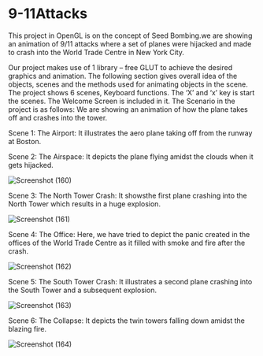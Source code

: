 # 9-11Attacks
This project in OpenGL is on the concept of Seed Bombing.we are showing an animation of 9/11 attacks where a set of planes were hijacked and made to crash into the World Trade Centre in New York City.

Our project makes use of 1 library – free GLUT to achieve the desired graphics and animation.
The following section gives overall idea of the objects, scenes and the methods used for
animating objects in the scene.
The project shows 6 scenes, Keyboard functions. The ‘X’ and ‘x’ key is start the scenes. The
Welcome Screen is included in it.
The Scenario in the project is as follows:
We are showing an animation of how the plane takes off and crashes into the tower.


Scene 1: The Airport: It illustrates the aero plane taking off from the runway at Boston.


Scene 2: The Airspace: It depicts the plane flying amidst the clouds when it gets hijacked.

![Screenshot (160)](https://github.com/Merlyn10/9-11Attacks/assets/109803991/1f80ecff-3964-4010-9cc7-dbbe92b75764)


Scene 3: The North Tower Crash: It showsthe first plane crashing into the North Tower which
results in a huge explosion.

![Screenshot (161)](https://github.com/Merlyn10/9-11Attacks/assets/109803991/f7f720fb-a30b-4a73-be72-c1cd6cfbb6a4)

Scene 4: The Office: Here, we have tried to depict the panic created in the offices of the World
Trade Centre as it filled with smoke and fire after the crash.

![Screenshot (162)](https://github.com/Merlyn10/9-11Attacks/assets/109803991/23c1e3ee-1819-49bb-88e1-55488c954f9e)


Scene 5: The South Tower Crash: It illustrates a second plane crashing  into the South Tower
and a subsequent explosion.

![Screenshot (163)](https://github.com/Merlyn10/9-11Attacks/assets/109803991/05e6bb7a-f093-4b01-8404-4bf300414504)


Scene 6: The Collapse: It depicts the twin towers falling down amidst the blazing fire.

![Screenshot (164)](https://github.com/Merlyn10/9-11Attacks/assets/109803991/f1881dcc-5388-481c-b631-c45f28c2a3d2)
